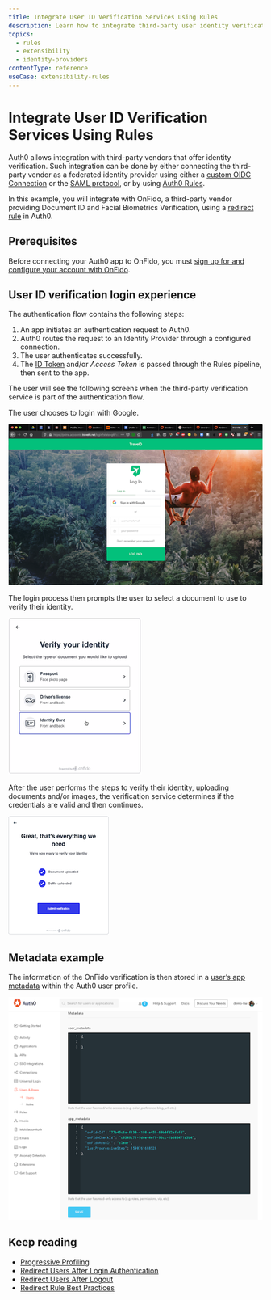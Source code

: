 ```yaml
---
title: Integrate User ID Verification Services Using Rules
description: Learn how to integrate third-party user identity verification services using rules.  
topics:
  - rules
  - extensibility
  - identity-providers
contentType: reference
useCase: extensibility-rules
---
```


# Integrate User ID Verification Services Using Rules

Auth0 allows integration with third-party vendors that offer identity verification. Such integration can be done by either connecting the third-party vendor as a federated identity provider using either a [custom OIDC Connection](/connections/enterprise/oidc) or the [SAML protocol](/saml), or by using [Auth0 Rules](/rules).

In this example, you will integrate with OnFido, a third-party vendor providing Document ID and Facial Biometrics Verification, using a [redirect rule](/rules/guides/redirect) in Auth0.

## Prerequisites

Before connecting your Auth0 app to OnFido, you must [sign up for and configure your account with OnFido](https://onfido.com/us/).

## User ID verification login experience

The authentication flow contains the following steps:

1. An app initiates an authentication request to Auth0.
2. Auth0 routes the request to an Identity Provider through a configured connection.
3. The user authenticates successfully.
4. The [ID Token](/tokens/concepts/id-tokens) and/or <dfn data-key="access-token">Access Token</dfn> is passed through the Rules pipeline, then sent to the app.

The user will see the following screens when the third-party verification service is part of the authentication flow.

The user chooses to login with Google. 

![OnFido Verification Login Screen](/media/articles/rules/onfido-verification-login1.png)

The login process then prompts the user to select a document to use to verify their identity.

![OnFido Verify Identity](/media/articles/rules/onfido-verify-identity.png)

After the user performs the steps to verify their identity, uploading documents and/or images, the verification service determines if the credentials are valid and then continues.

![OnFido Verify Success](/media/articles/rules/onfido-verify-success.png)

## Metadata example

The information of the OnFido verification is then stored in a [user’s app metadata](/users/concepts/overview-user-metadata) within the Auth0 user profile.

![OnFido Metadata Example](/media/articles/rules/onfido-metadata-example.png)

## Keep reading

* [Progressive Profiling](/users/concepts/overview-progressive-profiling)
* [Redirect Users After Login Authentication](/users/guides/redirect-users-after-login)
* [Redirect Users After Logout](/logout/guides/redirect-users-after-logout)
* [Redirect Rule Best Practices](/best-practices/rules#redirection)
